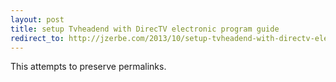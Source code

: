 ```yaml
---
layout: post
title: setup Tvheadend with DirecTV electronic program guide
redirect_to: http://jzerbe.com/2013/10/setup-tvheadend-with-directv-electronic-program-guide/
---
```

This attempts to preserve permalinks.
